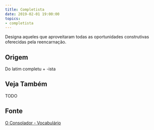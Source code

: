 ```yaml
---
title: Completista
date: 2019-02-01 19:00:00
topics:
- completista
---
```


Designa aqueles que aproveitaram todas as oportunidades construtivas oferecidas
pela reencarnação.

## Origem
Do latim completu + -ista

## Veja Também
TODO

## Fonte
[O Consolador - Vocabulário](http://www.oconsolador.com.br/linkfixo/vocabulario/principal.html)


